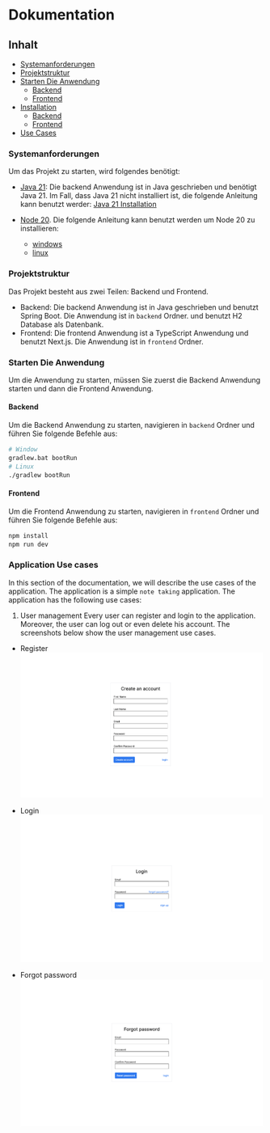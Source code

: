 # Dokumentation

## Inhalt

- [Systemanforderungen](#systemanforderungen)
- [Projektstruktur](#project-structure)
- [Starten Die Anwendung](#starten-die-anwendung)
  - [Backend](#backend)
  - [Frontend](#frontend)
- [Installation](#installation)
  - [Backend](#backend)
  - [Frontend](#frontend)
- [Use Cases](#use-cases)

### Systemanforderungen
Um das Projekt zu starten, wird folgendes benötigt:
- [Java 21](https://openjdk.org/projects/jdk/21/): Die backend Anwendung ist in Java geschrieben und benötigt Java 21. 
  Im Fall, dass Java 21 nicht installiert ist, die folgende Anleitung kann benutzt werder: [Java 21 Installation](https://www.oracle.com/fr/java/technologies/downloads/#jdk21-linux)

- [Node 20](). Die folgende Anleitung kann benutzt werden um Node 20 zu installieren:
  - [windows](https://prototype-kit.service.gov.uk/docs/install/node-windows)
  - [linux](https://joshtronic.com/2023/04/23/how-to-install-nodejs-20-on-ubuntu-2004-lts/)


### Projektstruktur
Das Projekt besteht aus zwei Teilen: Backend und Frontend.
- Backend: Die backend Anwendung ist in Java geschrieben und benutzt Spring Boot. Die Anwendung ist in `backend` Ordner.
  und benutzt H2 Database als Datenbank.
- Frontend: Die frontend Anwendung ist a TypeScript Anwendung und benutzt Next.js. Die Anwendung ist in `frontend` Ordner.

### Starten Die Anwendung
Um die Anwendung zu starten, müssen Sie zuerst die Backend Anwendung starten und dann die Frontend Anwendung.

#### Backend
Um die Backend Anwendung zu starten, navigieren in `backend` Ordner und führen Sie folgende Befehle aus:

```bash
# Window
gradlew.bat bootRun
# Linux
./gradlew bootRun
```

#### Frontend
Um die Frontend Anwendung zu starten, navigieren in `frontend` Ordner und führen Sie folgende Befehle aus:

```bash
npm install
npm run dev
```

### Application Use cases
In this section of the documentation, we will describe the use cases of the application. The application is a simple
`note taking` application. The application has the following use cases:

1. User management
Every user can register and login to the application. Moreover, the user can log out or even delete his account. The
screenshots below show the user management use cases.

- Register
  ![](./images/register-screen.png)

- Login
  ![](./images/login-screen.png) 

- Forgot password
  ![](./images/forgot-password-screen.png)

